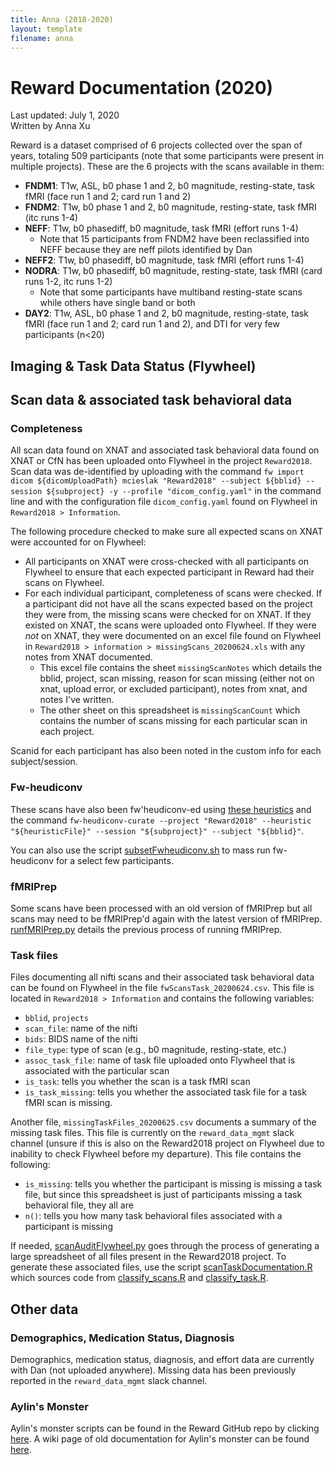 ```yaml
---
title: Anna (2018-2020)
layout: template
filename: anna
--- 
```


# Reward Documentation (2020)
Last updated: July 1, 2020 <br>
Written by Anna Xu

Reward is a dataset comprised of 6 projects collected over the span of years, totaling 509 participants (note that some participants were present in multiple projects). These are the 6 projects with the scans available in them:
* **FNDM1**: T1w, ASL, b0 phase 1 and 2, b0 magnitude, resting-state, task fMRI (face run 1 and 2; card run 1 and 2)
* **FNDM2**: T1w, b0 phase 1 and 2, b0 magnitude, resting-state, task fMRI (itc runs 1-4)
* **NEFF**: T1w, b0 phasediff, b0 magnitude, task fMRI (effort runs 1-4)
  * Note that 15 participants from FNDM2 have been reclassified into NEFF because they are neff pilots identified by Dan
* **NEFF2**: T1w, b0 phasediff, b0 magnitude, task fMRI (effort runs 1-4)
* **NODRA**: T1w, b0 phasediff, b0 magnitude, resting-state, task fMRI (card runs 1-2, itc runs 1-2)
  * Note that some participants have multiband resting-state scans while others have single band or both
* **DAY2**: T1w, ASL, b0 phase 1 and 2, b0 magnitude, resting-state, task fMRI (face run 1 and 2; card run 1 and 2), and DTI for very few participants (n<20)

## Imaging & Task Data Status (Flywheel)

## Scan data & associated task behavioral data

### Completeness

All scan data found on XNAT and associated task behavioral data found on XNAT or CfN has been uploaded onto Flywheel in the project `Reward2018`. Scan data was de-identified by uploading with the command `fw import dicom ${dicomUploadPath} mcieslak "Reward2018" --subject ${bblid} --session ${subproject} -y --profile "dicom_config.yaml"` in the command line and with the configuration file `dicom_config.yaml` found on Flywheel in `Reward2018 > Information`.

The following procedure checked to make sure all expected scans on XNAT were accounted for on Flywheel:
* All participants on XNAT were cross-checked with all participants on Flywheel to ensure that each expected participant in Reward had their scans on Flywheel.
* For each individual participant, completeness of scans were checked. If a participant did not have all the scans expected based on the project they were from, the missing scans were checked for on XNAT. If they existed on XNAT, the scans were uploaded onto Flywheel. If they were *not* on XNAT, they were documented on an excel file found on Flywheel in `Reward2018 > information > missingScans_20200624.xls` with any notes from XNAT documented.
  * This excel file contains the sheet `missingScanNotes` which details the bblid, project, scan missing, reason for scan missing (either not on xnat, upload error, or excluded participant), notes from xnat, and notes I've written.
  * The other sheet on this spreadsheet is `missingScanCount` which contains the number of scans missing for each particular scan in each project.

Scanid for each participant has also been noted in the custom info for each subject/session.

### Fw-heudiconv

These scans have also been fw'heudiconv-ed using [these heuristics](https://github.com/PennLINC/Reward/tree/master/oldScripts/annaHeuristics2019) and the command `fw-heudiconv-curate --project "Reward2018" --heuristic "${heuristicFile}" --session "${subproject}" --subject "${bblid}"`.

You can also use the script [subsetFwheudiconv.sh](https://github.com/PennLINC/Reward/blob/master/oldScripts/annaHeuristics2019/subsetFwheudiconv.sh) to mass run fw-heudiconv for a select few participants.

### fMRIPrep
Some scans have been processed with an old version of fMRIPrep but all scans may need to be fMRIPrep'd again with the latest version of fMRIPrep. [runfMRIPrep.py](https://github.com/PennLINC/Reward/blob/master/oldScripts/runfMRIPrep.py) details the previous process of running fMRIPrep.

### Task files
Files documenting all nifti scans and their associated task behavioral data can be found on Flywheel in the file `fwScansTask_20200624.csv`. This file is located in `Reward2018 > Information` and contains the following variables:
* `bblid`, `projects`
* `scan_file`: name of the nifti
* `bids`: BIDS name of the nifti
* `file_type`: type of scan (e.g., b0 magnitude, resting-state, etc.)
* `assoc_task_file`: name of task file uploaded onto Flywheel that is associated with the particular scan
* `is_task`: tells you whether the scan is a task fMRI scan
* `is_task_missing`: tells you whether the associated task file for a task fMRI scan is missing.

Another file, `missingTaskFiles_20200625.csv` documents a summary of the missing task files. This file is currently on the `reward_data_mgmt` slack channel (unsure if this is also on the Reward2018 project on Flywheel due to inability to check Flywheel before my departure). This file contains the following:
* `is_missing`: tells you whether the participant is missing is missing a task file, but since this spreadsheet is just of participants missing a task behavioral file, they all are
* `n()`: tells you how many task behavioral files associated with a participant is missing

If needed, [scanAuditFlywheel.py](https://github.com/PennLINC/Reward/blob/master/oldScripts/scanAuditFlywheel.py) goes through the process of generating a large spreadsheet of all files present in the Reward2018 project. To generate these associated files, use the script [scanTaskDocumentation.R](https://github.com/PennLINC/Reward/blob/master/oldScripts/scanTaskDocumention.R) which sources code from [classify_scans.R](https://github.com/PennLINC/Reward/blob/master/oldScripts/classify_scans.R) and [classify_task.R](https://github.com/PennLINC/Reward/blob/master/oldScripts/classify_task.R).

## Other data

### Demographics, Medication Status, Diagnosis

Demographics, medication status, diagnosis, and effort data are currently with Dan (not uploaded anywhere). Missing data has been previously reported in the `reward_data_mgmt` slack channel.

### Aylin's Monster

Aylin's monster scripts can be found in the Reward GitHub repo by clicking [here](https://github.com/PennLINC/Reward/tree/master/oldScripts/aylinsMonster). A wiki page of old documentation for Aylin's monster can be found [here](https://github.com/PennLINC/Reward/wiki/Aylin's-Monster-(OLD)).
